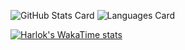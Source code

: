 ![GitHub Stats Card](https://github-readme-stats.vercel.app/api?username=Sakauchi444&theme=react)
![Languages Card](https://github-readme-stats.vercel.app/api/top-langs/?username=Sakauchi444&layout=compact&theme=react)

[![Harlok's WakaTime stats](https://github-readme-stats.vercel.app/api/wakatime?username=Sakauchi444)](https://github.com/anuraghazra/github-readme-stats)

<!--
**Sakauchi444/Sakauchi444** is a ✨ _special_ ✨ repository because its `README.md` (this file) appears on your GitHub profile.

Here are some ideas to get you started:

- 🔭 I’m currently working on ...
- 🌱 I’m currently learning ...
- 👯 I’m looking to collaborate on ...
- 🤔 I’m looking for help with ...
- 💬 Ask me about ...
- 📫 How to reach me: ...
- 😄 Pronouns: ...
- ⚡ Fun fact: ...
-->
